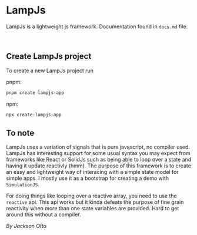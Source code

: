 # LampJs

LampJs is a lightweight js framework. Documentation found in `docs.md` file.

<br>

## Create LampJs project

To create a new LampJs project run

pnpm:

```sh
pnpm create lampjs-app
```

npm:

```sh
npx create-lampjs-app
```

## To note

LampJs uses a variation of signals that is pure javascript, no compiler used. LampJs has interesting support for some usual syntax you may expect from frameworks like React or SolidJs such as being able to loop over a state and having it update reactivly (hmm). The purpose of this framework is to create an easy and lightweight way of interacing with a simple state model for simple apps. I mostly use it as a bootstrap for creating a demo with `SimulationJS`.

For doing things like looping over a reactive array, you need to use the `reactive` api. This api works but it kinda defeats the purpose of fine grain reactivity when more than one state variables are provided. Hard to get around this without a compiler.

_By Jackson Otto_
